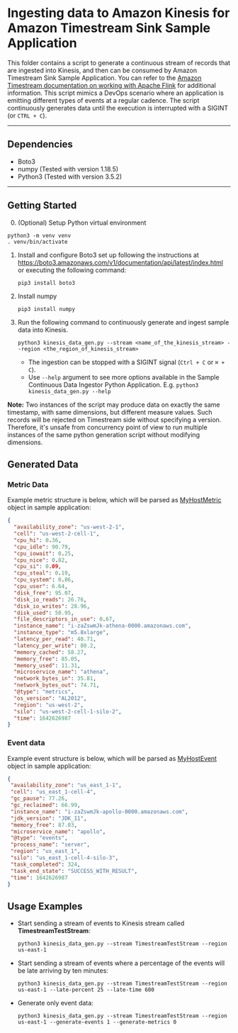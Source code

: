 # Ingesting data to Amazon Kinesis for Amazon Timestream Sink Sample Application

This folder contains a script to generate a continuous stream of records that are ingested into Kinesis, and then can be consumed by Amazon Timestream Sink Sample Application. You can refer to the [Amazon Timestream documentation on working with Apache Flink](https://docs.aws.amazon.com/timestream/latest/developerguide/ApacheFlink.html) for additional information. This script mimics a DevOps scenario where an application is emitting different types of events at a regular cadence. The script continuously generates data until the execution is interrupted with a SIGINT (or `CTRL + C`).

--- 
## Dependencies
- Boto3
- numpy (Tested with version 1.18.5)
- Python3 (Tested with version 3.5.2)

----
## Getting Started

0. (Optional) Setup Python virtual environment
```
python3 -m venv venv
. venv/bin/activate
```

1. Install and configure Boto3 set up following the instructions at https://boto3.amazonaws.com/v1/documentation/api/latest/index.html or executing the following command:
   ```
   pip3 install boto3
   ```

2. Install numpy
   ```
   pip3 install numpy
   ```

3. Run the following command to continuously generate and ingest sample data into Kinesis.

    ```    
    python3 kinesis_data_gen.py --stream <name_of_the_kinesis_stream> --region <the_region_of_kinesis_stream> 
    ```

    - The ingestion can be stopped with a SIGINT signal (`Ctrl + C` or `⌘ + C`).
    - Use `--help` argument to see more options available in the Sample Continuous Data Ingestor Python Application.
      E.g. ```python3 kinesis_data_gen.py --help```

**Note:** Two instances of the script may produce data on exactly the same timestamp, with same dimensions, but different measure values. Such records will be rejected on Timestream side without specifying a version. Therefore, it's unsafe from concurrency point of view to run multiple instances of the same python generation script without modifying dimensions.

## Generated Data

### Metric Data

Example metric structure is below, which will be parsed as [MyHostMetric](../sample-kinesis-to-timestream-app/src/main/java/com/amazonaws/samples/kinesis2timestream/model/MyHostMetric.java) object in sample application:
```json
{
  "availability_zone": "us-west-2-1",
  "cell": "us-west-2-cell-1",
  "cpu_hi": 0.36,
  "cpu_idle": 90.79,
  "cpu_iowait": 0.25,
  "cpu_nice": 0.82,
  "cpu_si": 0.09,
  "cpu_steal": 0.19,
  "cpu_system": 0.86,
  "cpu_user": 6.64,
  "disk_free": 95.07,
  "disk_io_reads": 26.76,
  "disk_io_writes": 28.96,
  "disk_used": 50.95,
  "file_descriptors_in_use": 0.67,
  "instance_name": "i-zaZswmJk-athena-0000.amazonaws.com",
  "instance_type": "m5.8xlarge",
  "latency_per_read": 40.71,
  "latency_per_write": 80.2,
  "memory_cached": 58.27,
  "memory_free": 85.05,
  "memory_used": 11.31,
  "microservice_name": "athena",
  "network_bytes_in": 35.81,
  "network_bytes_out": 74.71,
  "@type": "metrics",
  "os_version": "AL2012",
  "region": "us-west-2",
  "silo": "us-west-2-cell-1-silo-2",
  "time": 1642626987
}
```

### Event data

Example event structure is below, which will be parsed as [MyHostEvent](../sample-kinesis-to-timestream-app/src/main/java/com/amazonaws/samples/kinesis2timestream/model/MyHostEvent.java) object in sample application: 

```json
{
 "availability_zone": "us_east_1-1",
 "cell": "us_east_1-cell-4",
 "gc_pause": 77.26,
 "gc_reclaimed": 66.99,
 "instance_name": "i-zaZswmJk-apollo-0000.amazonaws.com",
 "jdk_version": "JDK_11",
 "memory_free": 87.03,
 "microservice_name": "apollo",
 "@type": "events",
 "process_name": "server",
 "region": "us_east_1",
 "silo": "us_east_1-cell-4-silo-3",
 "task_completed": 324,
 "task_end_state": "SUCCESS_WITH_RESULT",
 "time": 1642626987
}
```

## Usage Examples

- Start sending a stream of events to Kinesis stream called **TimestreamTestStream**:

    ```
    python3 kinesis_data_gen.py --stream TimestreamTestStream --region us-east-1
    ```

- Start sending a stream of events where a percentage of the events will be late arriving by ten minutes:

    ```
    python3 kinesis_data_gen.py --stream TimestreamTestStream --region us-east-1 --late-percent 25 --late-time 600
    ```

- Generate only event data:

    ```
    python3 kinesis_data_gen.py --stream TimestreamTestStream --region us-east-1 --generate-events 1 --generate-metrics 0

    ```
